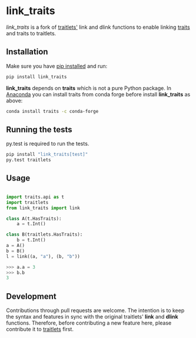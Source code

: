 # link_traits


*link_traits* is a fork of [traitlets'](https://github.com/ipython/traitlets)
link and dlink functions to enable linking
[traits](https://github.com/enthought/traits) and traits to traitlets.


## Installation

Make sure you have
[pip installed](https://pip.pypa.io/en/stable/installing/) and run:

```bash
pip install link_traits
```

**link_traits** depends on **traits** which is not a pure Python package. In
[Anaconda](http://continuum.io/anaconda) you can install traits from
conda forge before install **link_traits** as above:

```bash
conda install traits -c conda-forge

```

## Running the tests

py.test is required to run the tests.

```bash
pip install "link_traits[test]"
py.test traitlets
```

## Usage

```python

import traits.api as t
import traitlets
from link_traits import link

class A(t.HasTraits):
    a = t.Int()

class B(traitlets.HasTraits):
    b = t.Int()
a = A()
b = B()
l = link((a, "a"), (b, "b"))
```

```python
>>> a.a = 3
>>> b.b
3
```

## Development

Contributions through pull requests are welcome. The intention is to keep the
syntax and features in sync with the original traitlets' **link** and **dlink**
functions. Therefore, before contributing a new feature here,
please contribute it to [traitlets](https://github.com/ipython/traitlets/)
first.
